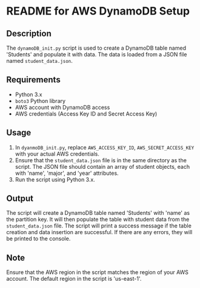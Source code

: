 # README for AWS DynamoDB Setup

## Description
The `dynamoDB_init.py` script is used to create a DynamoDB table named 'Students' and populate it with data. The data is loaded from a JSON file named `student_data.json`.

## Requirements
- Python 3.x
- `boto3` Python library
- AWS account with DynamoDB access
- AWS credentials (Access Key ID and Secret Access Key)

## Usage
1. In `dyanmoDB_init.py`, replace `AWS_ACCESS_KEY_ID`, `AWS_SECRET_ACCESS_KEY` with your actual AWS credentials.
2. Ensure that the `student_data.json` file is in the same directory as the script. The JSON file should contain an array of student objects, each with 'name', 'major', and 'year' attributes.
3. Run the script using Python 3.x.

## Output
The script will create a DynamoDB table named 'Students' with 'name' as the partition key. It will then populate the table with student data from the `student_data.json` file. The script will print a success message if the table creation and data insertion are successful. If there are any errors, they will be printed to the console.

## Note
Ensure that the AWS region in the script matches the region of your AWS account. The default region in the script is 'us-east-1'.